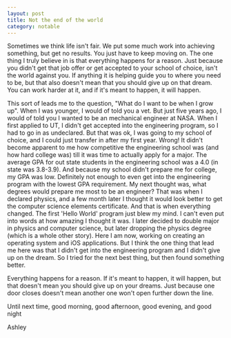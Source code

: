 ```yaml
---
layout: post
title: Not the end of the world
category: notable
---
```


Sometimes we think life isn't fair. We put some much work into achieving something, but get no results. You just have to keep moving on. The one thing I truly believe in is that everything happens for a reason. Just because you didn't get that job offer or get accepted to your school of choice, isn't the world against you. If anything it is helping guide you to where you need to be, but that also doesn't mean that you should give up on that dream. You can work harder at it, and if it's meant to happen, it will happen.

This sort of leads me to the question, "What do I want to be when I grow up". When I was younger, I would of told you a vet. But just five years ago, I would of told you I wanted to be an mechanical engineer at NASA. When I first applied to UT, I didn't get accepted into the engineering program, so I had to go in as undeclared. But that was ok, I was going to my school of choice, and I could just transfer in after my first year. Wrong! It didn't become apparent to me how competitive the engineering school was (and how hard college was) till it was time to actually apply for a major. The average GPA for out state students in the engineering school was a 4.0 (in state was 3.8-3.9). And because my school didn't prepare me for college, my GPA was low. Definitely not enough to even get into the engineering program with the lowest GPA requirement. My next thought was, what degrees would prepare me most to be an engineer? That was when I declared physics, and a few month later I thought it would look better to get the computer science elements certificate. And that is when everything changed. The first 'Hello World' program just blew my mind. I can't even put into words at how amazing I thought it was. I later decided to double major in physics and computer science, but later dropping the physics degree (which is a whole other story). Here I am now, working on creating an operating system and iOS applications. But I think the one thing that lead me here was that I didn't get into the engineering program and I didn't give up on the dream. So I tried for the next best thing, but then found something better.

Everything happens for a reason. If it's meant to happen, it will happen, but that doesn't mean you should give up on your dreams. Just because one door closes doesn't mean another one won't open further down the line.

Until next time, good morning, good afternoon, good evening, and good night

Ashley